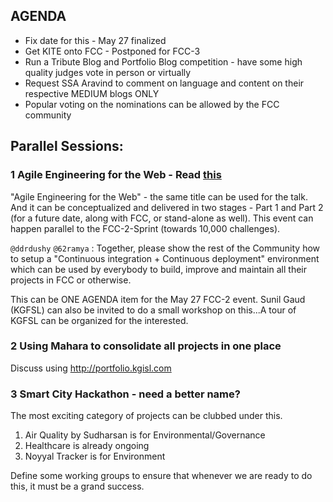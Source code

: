 ## AGENDA

- Fix date for this  - May 27 finalized
- Get KITE onto FCC - Postponed for FCC-3
- Run a Tribute Blog and Portfolio Blog competition - have some high quality judges vote in person or virtually 
- Request SSA Aravind to comment on language and content on their respective MEDIUM blogs ONLY 
- Popular voting on the nominations can be allowed by the FCC community 


## Parallel Sessions: 

### 1 Agile Engineering for the Web - Read [this](doc/agile-engineering-for-web-slides.pdf)
"Agile Engineering for the Web" - the same title can be used for the talk. 
And it can be conceptualized and delivered in two stages - 
Part 1 and Part 2 (for a future date, along with FCC, or stand-alone as well). 
This event can happen parallel to the FCC-2-Sprint (towards 10,000 challenges). 

`@ddrdushy` `@62ramya` : Together, please show the rest of the 
Community how to setup a "Continuous integration + Continuous deployment" 
environment which can be used by everybody to build, improve and 
maintain all their projects in FCC or otherwise.

This can be ONE AGENDA item for the May 27 FCC-2 event. Sunil Gaud (KGFSL) can also
be invited to do a small workshop on this...A tour of KGFSL can be organized for the interested. 

### 2 Using Mahara to consolidate all projects in one place
Discuss using http://portfolio.kgisl.com 

### 3 Smart City Hackathon - need a better name? 
The most exciting category of projects can be clubbed under this. 
1. Air Quality by Sudharsan is for Environmental/Governance 
2. Healthcare is already ongoing
3. Noyyal Tracker is for Environment 

Define some working groups to ensure that whenever we are ready to do this, it must be a grand success. 


